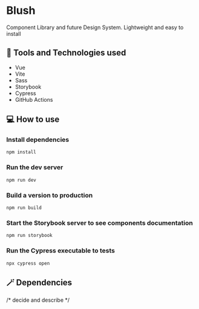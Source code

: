 # Blush

Component Library and future Design System. Lightweight and easy to install

## 🧰 Tools and Technologies used

- Vue
- Vite
- Sass
- Storybook
- Cypress
- GitHub Actions

## 💻 How to use

### Install dependencies
`npm install`

### Run the dev server
`npm run dev`

### Build a version to production
`npm run build`

### Start the Storybook server to see components documentation
`npm run storybook`

### Run the Cypress executable to tests
`npx cypress open`

## 🪄 Dependencies
/* decide and describe */
